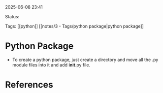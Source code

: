 
2025-06-08 23:41

Status:

Tags: [[python]] [[notes/3 - Tags/python package|python package]]


# Python Package

- To create a python package, just create a directory and move all the .py module files into it and add __init__.py file.
# References
